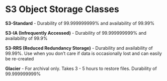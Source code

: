 # S3 Object Storage Classes

**S3-Standard** - Durability of 99.999999999% and availability of 99.99%

**S3-IA \(Infrequently Accessed\)** - Durability of 99.999999999% and availability of 99.9%

**S3-RRS \(Reduced Redundancy Storage\)** - Durability and availability of 99.99%. Use when you don’t care if data is occasionally lost and can easily be re-created

**Glacier** - For archival only. Takes 3 - 5 hours to restore files. Durability of 99.999999999%

